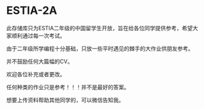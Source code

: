 # ESTIA-2A

此存储库只为ESTIA二年级的中国留学生开放，旨在给各位同学提供参考，希望大家顺利通过每一次考试。

由于二年级所学编程十分基础，只放一些平时遇见的棘手的大作业供朋友参考。

并不鼓励任何大篇幅的CV。

欢迎各位补充或者更改。

任何种类的作业只是参考！！！并不是最好的答案。

想要上传资料帮助其他同学的，可以微信告知我。
